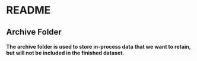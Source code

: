 # README 
## Archive Folder
#### The archive folder is used to store in-process data that we want to retain, but will not be included in the finished dataset. 